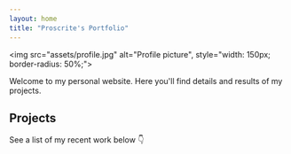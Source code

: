 ```yaml
---
layout: home
title: "Proscrite's Portfolio"
---
```


<img src="assets/profile.jpg" alt="Profile picture", style="width: 150px; border-radius: 50%;">

Welcome to my personal website. Here you'll find details and results of my projects.

## Projects

See a list of my recent work below 👇